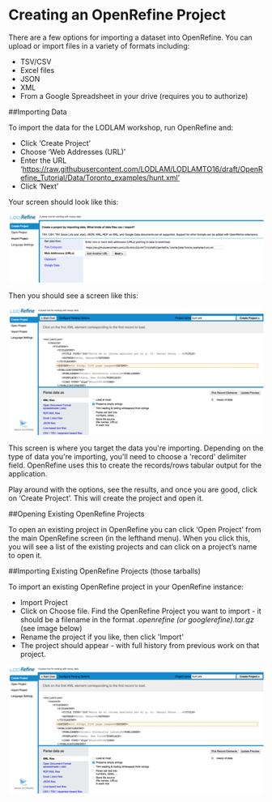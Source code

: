 # Creating an OpenRefine Project

There are a few options for importing a dataset into OpenRefine. You can upload or import files
in a variety of formats including:
 * TSV/CSV
 * Excel files
 * JSON
 * XML
 * From a Google Spreadsheet in your drive (requires you to authorize)

##Importing Data

To import the data for the LODLAM workshop, run OpenRefine and:
 * Click ‘Create Project’
 * Choose ‘Web Addresses (URL)’
 * Enter the URL ‘https://raw.githubusercontent.com/LODLAM/LODLAMTO16/draft/OpenRefine_Tutorial/Data/Toronto_examples/hunt.xml’
 * Click ‘Next’

Your screen should look like this:

![Importing data from a URL](../../Images/ImportDatafromURL.png)

Then you should see a screen like this:

![Import Review Screen](../../Images/DataImportScreen.png)

This screen is where you target the data you're importing. Depending on the type of data you're importing, you'll need to choose a 'record' delimiter field. OpenRefine uses this to create the records/rows tabular output for the application.

Play around with the options, see the results, and once you are good, click on ‘Create Project’. This will create the project and open it.

##Opening Existing OpenRefine Projects

To open an existing project in OpenRefine you can click ‘Open Project’ from the main OpenRefine screen (in the lefthand menu). When you click this, you will see a list of the existing projects and can click on a project’s name to open it.

##Importing Existing OpenRefine Projects (those tarballs)

To import an existing OpenRefine project in your OpenRefine instance:

* Import Project
* Click on Choose file. Find the OpenRefine Project you want to import - it should be a filename in the format *<filename>.openrefine (or googlerefine).tar.gz* (see image below)
* Rename the project if you like, then click 'Import'
* The project should appear - with full history from previous work on that project.


![Importing data from a URL](../../Images/DataImportScreen.png)
